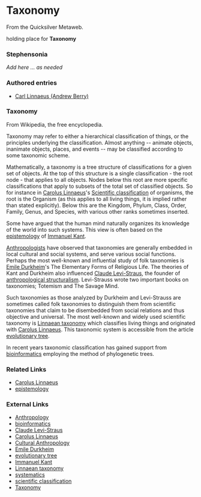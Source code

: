
# Taxonomy

From the Quicksilver Metaweb.

holding place for **Taxonomy**
### Stephensonia


*Add here ... as needed*

### Authored entries


* [Carl Linnaeus (Andrew Berry)](/carl-linnaeus-andrew-berry)


### Taxonomy


From Wikipedia, the free encyclopedia. 

Taxonomy may refer to either a hierarchical classification of things, or the principles underlying the classification. Almost anything -- animate objects, inanimate objects, places, and events -- may be classified according to some taxonomic scheme. 

Mathematically, a taxonomy is a tree structure of classifications for a given set of objects. At the top of this structure is a single classification - the root node - that applies to all objects. Nodes below this root are more specific classifications that apply to subsets of the total set of classified objects. So for instance in [Carolus Linnaeus](/carl-linnaeus)'s [Scientific classification](/http-en-wikipedia-org-wiki-scientific-classification) of organisms, the root is the Organism (as this applies to all living things, it is implied rather than stated explicitly). Below this are the Kingdom, Phylum, Class, Order, Family, Genus, and Species, with various other ranks sometimes inserted. 

Some have argued that the human mind naturally organizes its knowledge of the world into such systems. This view is often based on the [epistemology](/epistemology) of [Immanuel Kant](/http-en-wikipedia-org-wiki-immanuel-kant).

[Anthropologists](/http-en2-wikipedia-org-wiki-cultural-anthropology) have observed that taxonomies are generally embedded in local cultural and social systems, and serve various social functions. Perhaps the most well-known and influential study of folk taxonomies is [Emile Durkheim](/http-en-wikipedia-org-wiki-emile-durkheim)'s The Elementary Forms of Religious Life. The theories of Kant and Durkheim also influenced [Claude Levi-Straus](/http-en2-wikipedia-org-wiki-claude-lévi-strauss), the founder of [anthropological structuralism](/http-en2-wikipedia-org-wiki-cultural-anthropology). Levi-Strauss wrote two important books on taxonomies; Totemism and The Savage Mind.

Such taxonomies as those analyzed by Durkheim and Levi-Strauss are sometimes called folk taxonomies to distinguish them from scientific taxonomies that claim to be disembedded from social relations and thus objective and universal. The most well-known and widely used scientific taxonomy is [Linnaean taxonomy](/http-en2-wikipedia-org-wiki-linnaean-taxonomy) which classifies living things and originated with [Carolus Linnaeus](/http-en2-wikipedia-org-wiki-carolus-linnaeus). This taxonomic system is accessible from the article [evolutionary tree](/http-en-wikipedia-org-wiki-evolutionary-tree).

In recent years taxonomic classification has gained support from [bioinformatics](/http-en2-wikipedia-org-wiki-bioinformatics) employing the method of phylogenetic trees.

### Related Links


* [Carolus Linnaeus](/carl-linnaeus)
* [epistemology](/epistemology)


### External Links


* [Anthropology](/http-en2-wikipedia-org-wiki-anthropology)
* [bioinformatics](/http-en2-wikipedia-org-wiki-bioinformatics)
* [Claude Levi-Straus](/http-en2-wikipedia-org-wiki-claude-lévi-strauss)
* [Carolus Linnaeus](/http-en2-wikipedia-org-wiki-carolus-linnaeus)
* [Cultural Anthropology](/http-en2-wikipedia-org-wiki-cultural-anthropology)
* [Emile Durkheim](/http-en-wikipedia-org-wiki-emile-durkheim)
* [evolutionary tree](/http-en-wikipedia-org-wiki-evolutionary-tree)
* [Immanuel Kant](/http-en-wikipedia-org-wiki-immanuel-kant)
* [Linnaean taxonomy](/http-en2-wikipedia-org-wiki-linnaean-taxonomy)
* [systematics](/http-en-wikipedia-org-wiki-systematics)
* [scientific classification](/http-en-wikipedia-org-wiki-scientific-classification)
* [Taxonomy](/http-en-wikipedia-org-wiki-taxonomy)
